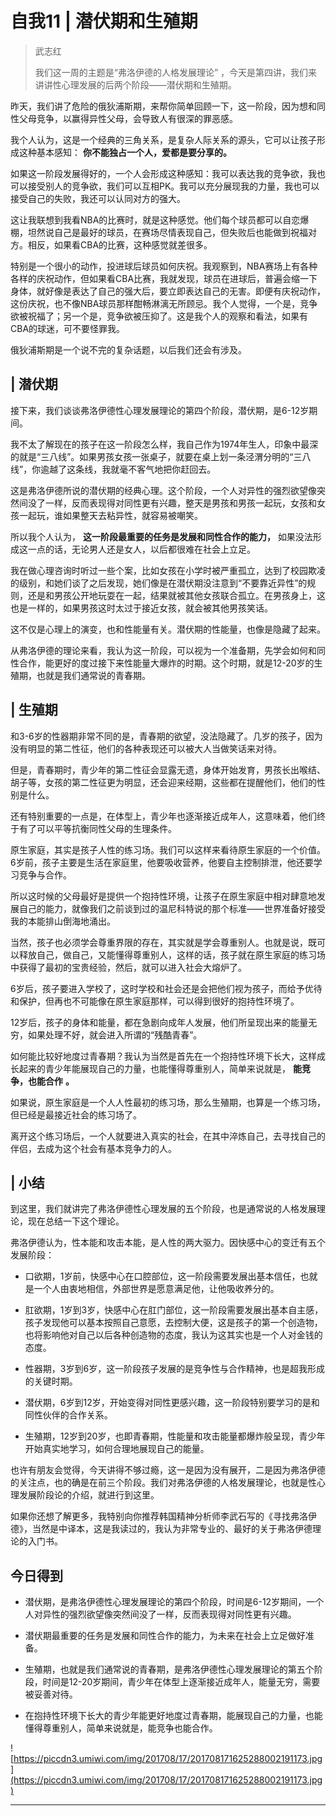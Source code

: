 # 自我11 | 潜伏期和生殖期

> 武志红
> 
> 我们这一周的主题是“弗洛伊德的人格发展理论” ，今天是第四讲，我们来讲讲性心理发展的后两个阶段——潜伏期和生殖期。

昨天，我们讲了危险的俄狄浦斯期，来帮你简单回顾一下，这一阶段，因为想和同性父母竞争，以赢得异性父母，会导致人有很深的罪恶感。

我个人认为，这是一个经典的三角关系，是复杂人际关系的源头，它可以让孩子形成这种基本感知： **你不能独占一个人，爱都是要分享的。**

如果这一阶段发展得好的，一个人会形成这种感知：我可以表达我的竞争欲，我也可以接受别人的竞争欲，我们可以互相PK。我可以充分展现我的力量，我也可以接受自己的失败，我还可以认同对方的强大。

这让我联想到我看NBA的比赛时，就是这种感觉。他们每个球员都可以自恋爆棚，坦然说自己是最好的球员，在赛场尽情表现自己，但失败后也能做到祝福对方。相反，如果看CBA的比赛，这种感觉就差很多。

特别是一个很小的动作，投进球后球员如何庆祝。我观察到，NBA赛场上有各种各样的庆祝动作，但如果看CBA比赛，我就发现，球员在进球后，普遍会缩一下身体，就好像是表达了自己的强大后，要立即表达自己的无害。即便有庆祝动作，这份庆祝，也不像NBA球员那样酣畅淋漓无所顾忌。我个人觉得，一个是，竞争欲被祝福了；另一个是，竞争欲被压抑了。这是我个人的观察和看法，如果有CBA的球迷，可不要怪罪我。

俄狄浦斯期是一个说不完的复杂话题，以后我们还会有涉及。

## | 潜伏期

接下来，我们谈谈弗洛伊德性心理发展理论的第四个阶段，潜伏期，是6-12岁期间。

我不太了解现在的孩子在这一阶段怎么样，我自己作为1974年生人，印象中最深的就是“三八线”。如果男孩女孩一张桌子，就要在桌上划一条泾渭分明的“三八线”，你逾越了这条线，我就毫不客气地把你赶回去。

这是弗洛伊德所说的潜伏期的经典心理。这个阶段，一个人对异性的强烈欲望像突然间没了一样，反而表现得对同性更有兴趣，整天是男孩和男孩一起玩，女孩和女孩一起玩，谁如果整天去粘异性，就容易被嘲笑。

所以我个人认为， **这一阶段最重要的任务是发展和同性合作的能力，** 如果没法形成这一点的话，无论男人还是女人，以后都很难在社会上立足。

我在做心理咨询时听过一些个案，比如女孩在小学时被严重孤立，达到了校园欺凌的级别，和她们谈了之后发现，她们像是在潜伏期没注意到“不要靠近异性”的规则，还是和男孩公开地玩耍在一起，结果就被其他女孩联合孤立。在男孩身上，这也是一样的，如果男孩这时太过于接近女孩，就会被其他男孩笑话。

这不仅是心理上的演变，也和性能量有关。潜伏期的性能量，也像是隐藏了起来。

从弗洛伊德的理论来看，我认为这一阶段，可以视为一个准备期，先学会如何和同性合作，能更好的度过接下来性能量大爆炸的时期。这个时期，就是12-20岁的生殖期，也就是我们通常说的青春期。

## | 生殖期

和3-6岁的性器期非常不同的是，青春期的欲望，没法隐藏了。几岁的孩子，因为没有明显的第二性征，他们的各种表现还可以被大人当做笑话来对待。

但是，青春期时，青少年的第二性征会显露无遗，身体开始发育，男孩长出喉结、胡子等，女孩的第二性征更为明显，还会迎来经期，这些都在提醒他们，他们的性别是什么。

还有特别重要的一点是，在体型上，青少年也逐渐接近成年人，这意味着，他们终于有了可以平等抗衡同性父母的生理条件。

原生家庭，其实是孩子人性的练习场。我们可以这样来看待原生家庭的一个价值。6岁前，孩子主要是生活在家庭里，他要吸收营养，他要自主控制排泄，他还要学习竞争与合作。

所以这时候的父母最好是提供一个抱持性环境，让孩子在原生家庭中相对肆意地发展自己的能力，就像我们之前谈到过的温尼科特说的那个标准——世界准备好接受我的本能排山倒海地涌出。

当然，孩子也必须学会尊重界限的存在，其实就是学会尊重别人。也就是说，既可以释放自己，做自己，又能懂得尊重别人，这样的话，孩子就在原生家庭的练习场中获得了最初的宝贵经验，然后，就可以进入社会大熔炉了。

6岁后，孩子要进入学校了，这时学校和社会还是会把他们视为孩子，而给予优待和保护，但再也不可能像在原生家庭那样，可以得到很好的抱持性环境了。

12岁后，孩子的身体和能量，都在急剧向成年人发展，他们所呈现出来的能量无穷，如果处理不好，就会进入所谓的“残酷青春”。

如何能比较好地度过青春期？我认为当然是首先在一个抱持性环境下长大，这样成长起来的青少年能展现自己的力量，也能懂得尊重别人，简单来说就是， **能竞争，也能合作**  **。**

如果说，原生家庭是一个人人性最初的练习场，那么生殖期，也算是一个练习场，但已经是最接近社会的练习场了。

离开这个练习场后，一个人就要进入真实的社会，在其中淬炼自己，去寻找自己的伴侣，去成为这个社会有基本竞争力的人。

## | 小结

到这里，我们就讲完了弗洛伊德性心理发展的五个阶段，也是通常说的人格发展理论，现在总结一下这个理论。

弗洛伊德认为，性本能和攻击本能，是人性的两大驱力。因快感中心的变迁有五个发展阶段：

* 口欲期，1岁前，快感中心在口腔部位，这一阶段需要发展出基本信任，也就是一个人由衷地相信，外部世界是愿意满足他，让他吸收养分的。

* 肛欲期，1岁到3岁，快感中心在肛门部位，这一阶段需要发展出基本自主感，孩子发现他可以基本按照自己意愿，去控制大便，这是孩子的第一个创造物，也将影响他对自己以后各种创造物的态度，我认为这其实也是一个人对金钱的态度。

* 性器期，3岁到6岁，这一阶段孩子发展的是竞争性与合作精神，也是超我形成的关键时期。

* 潜伏期，6岁到12岁，开始变得对同性更感兴趣，这一阶段特别要学习的是和同性伙伴的合作关系。

* 生殖期，12岁到20岁，也即青春期，性能量和攻击能量都爆炸般呈现，青少年开始真实地学习，如何合理地展现自己的能量。

也许有朋友会觉得，今天讲得不够过瘾，这一是因为没有展开，二是因为弗洛伊德的关注点，也的确是在前三个阶段。我们对弗洛伊德的人格发展理论，也就是性心理发展阶段论的介绍，就进行到这里。

如果你还想了解更多，我特别向你推荐韩国精神分析师李武石写的《寻找弗洛伊德》，当然是中译本，这是我读过的，我认为非常专业的、最好的关于弗洛伊德理论的入门书。

## 今日得到

* 潜伏期，是弗洛伊德性心理发展理论的第四个阶段，时间是6-12岁期间，一个人对异性的强烈欲望像突然间没了一样，反而表现得对同性更有兴趣。

* 潜伏期最重要的任务是发展和同性合作的能力，为未来在社会上立足做好准备。

* 生殖期，也就是我们通常说的青春期，是弗洛伊德性心理发展理论的第五个阶段，时间是12-20岁期间，青少年在体型上逐渐接近成年人，能量无穷，需要被妥善对待。

* 在抱持性环境下长大的青少年能更好地度过青春期，能展现自己的力量，也能懂得尊重别人，简单来说就是，能竞争也能合作。

![https://piccdn3.umiwi.com/img/201708/17/201708171625288002191173.jpg](https://piccdn3.umiwi.com/img/201708/17/201708171625288002191173.jpg)

---
